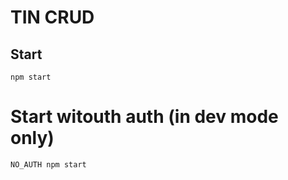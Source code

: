 # TIN CRUD

## Start

`npm start`

# Start witouth auth (in dev mode only)

```
NO_AUTH npm start
```
